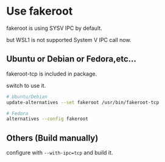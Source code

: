 # Use fakeroot
fakeroot is using SYSV IPC by default.

but WSL1 is not supported System V IPC call now.

## Ubuntu or Debian or Fedora,etc...
fakeroot-tcp is included in package.

switch to use it.
```bash
# Ubuntu/Debian
update-alternatives --set fakeroot /usr/bin/fakeroot-tcp
```
```bash
# Fedora
alternatives --config fakeroot
```

## Others (Build manually)
configure with ```--with-ipc=tcp``` and build it.